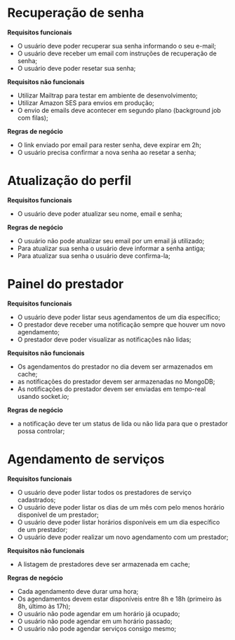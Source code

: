 # Recuperação de senha

**Requisitos funcionais**
- O usuário deve poder recuperar sua senha informando o seu e-mail;
- O usuário deve receber um email com instruções de recuperação de senha;
- O usuário deve poder resetar sua senha;

**Requisitos não funcionais**
- Utilizar Mailtrap para testar em ambiente de desenvolvimento;
- Utilizar Amazon SES para envios em produção;
- O envio de emails deve acontecer em segundo plano (background job com filas);

**Regras de negócio**
- O link enviado por email para rester senha, deve expirar em 2h;
- O usuário precisa confirmar a nova senha ao resetar a senha;

# Atualização do perfil

**Requisitos funcionais**
- O usuário deve poder atualizar seu nome, email e senha;

**Regras de negócio**
- O usuário não pode atualizar seu email por um email já utilizado;
- Para atualizar sua senha o usuário deve informar a senha antiga;
- Para atualizar sua senha o usuário deve confirma-la;

# Painel do prestador

**Requisitos funcionais**
- O usuário deve poder listar seus agendamentos de um dia específico;
- O prestador deve receber uma notificação sempre que houver um novo agendamento;
- O prestador deve poder visualizar as notificações não lidas;

**Requisitos não funcionais**
- Os agendamentos do prestador no dia devem ser armazenados em cache;
- as notificações do prestador devem ser armazenadas no MongoDB;
- As notificações do prestador devem ser enviadas em tempo-real usando socket.io;

**Regras de negócio**
- a notificação deve ter um status de lida ou não lida para que o prestador possa controlar;

# Agendamento de serviços

**Requisitos funcionais**
- O usuário deve poder listar todos os prestadores de serviço cadastrados;
- O usuário deve poder listar os dias de um mês com pelo menos horário disponível de um prestador;
- O usuário deve poder listar horários disponíveis em um dia específico de um prestador;
- O usuário deve poder realizar um novo agendamento com um prestador;

**Requisitos não funcionais**
- A listagem de prestadores deve ser armazenada em cache;

**Regras de negócio**
- Cada agendamento deve durar uma hora;
- Os agendamentos devem estar disponíveis entre 8h e 18h (primeiro às 8h, último às 17h);
- O usuário não pode agendar em um horário já ocupado;
- O usuário não pode agendar em um horário passado;
- O usuário não pode agendar serviços consigo mesmo;
